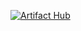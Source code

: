 [![Artifact Hub](https://img.shields.io/endpoint?url=https://artifacthub.io/badge/repository/somnath-chart)](https://artifacthub.io/packages/search?repo=somnath-chart)
